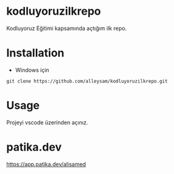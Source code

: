 # kodluyoruzilkrepo
Kodluyoruz Eğitimi kapsamında açtığım ilk repo.

# Installation
- Windows için

`git clone https://github.com/alleysam/kodluyoruzilkrepo.git`

# Usage
Projeyi vscode üzerinden açınız.

# patika.dev
https://app.patika.dev/alisamed
